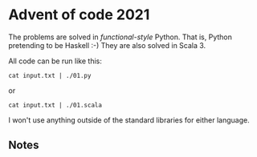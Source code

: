 # Advent of code 2021

The problems are solved in *functional-style* Python.
That is, Python pretending to be Haskell :-) They are
also solved in Scala 3.

All code can be run like this:
```
cat input.txt | ./01.py
```
or
```
cat input.txt | ./01.scala
```

I won't use anything outside of the standard libraries
for either language.

## Notes